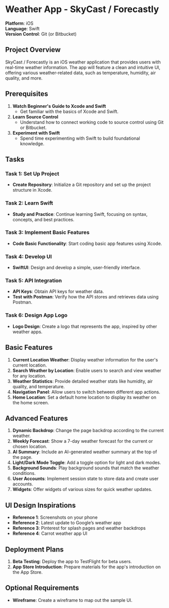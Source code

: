 # Weather App - SkyCast / Forecastly

**Platform**: iOS  
**Language**: Swift  
**Version Control**: Git (or Bitbucket)

## Project Overview

SkyCast / Forecastly is an iOS weather application that provides users with real-time weather information. The app will feature a clean and intuitive UI, offering various weather-related data, such as temperature, humidity, air quality, and more.

## Prerequisites

1. **Watch Beginner's Guide to Xcode and Swift**
   - Get familiar with the basics of Xcode and Swift.
2. **Learn Source Control**
   - Understand how to connect working code to source control using Git or Bitbucket.
3. **Experiment with Swift**
   - Spend time experimenting with Swift to build foundational knowledge.

## Tasks

### Task 1: Set Up Project
- **Create Repository**: Initialize a Git repository and set up the project structure in Xcode.
  
### Task 2: Learn Swift
- **Study and Practice**: Continue learning Swift, focusing on syntax, concepts, and best practices.

### Task 3: Implement Basic Features
- **Code Basic Functionality**: Start coding basic app features using Xcode.

### Task 4: Develop UI
- **SwiftUI**: Design and develop a simple, user-friendly interface.

### Task 5: API Integration
- **API Keys**: Obtain API keys for weather data.
- **Test with Postman**: Verify how the API stores and retrieves data using Postman.

### Task 6: Design App Logo
- **Logo Design**: Create a logo that represents the app, inspired by other weather apps.

## Basic Features

1. **Current Location Weather**: Display weather information for the user's current location.
2. **Search Weather by Location**: Enable users to search and view weather for any location.
3. **Weather Statistics**: Provide detailed weather stats like humidity, air quality, and temperature.
4. **Navigation Panel**: Allow users to switch between different app actions.
5. **Home Location**: Set a default home location to display its weather on the home screen.

## Advanced Features

1. **Dynamic Backdrop**: Change the page backdrop according to the current weather.
2. **Weekly Forecast**: Show a 7-day weather forecast for the current or chosen location.
3. **AI Summary**: Include an AI-generated weather summary at the top of the page.
4. **Light/Dark Mode Toggle**: Add a toggle option for light and dark modes.
5. **Background Sounds**: Play background sounds that match the weather conditions.
6. **User Accounts**: Implement session state to store data and create user accounts.
7. **Widgets**: Offer widgets of various sizes for quick weather updates.

## UI Design Inspirations

- **Reference 1**: Screenshots on your phone
- **Reference 2**: Latest update to Google’s weather app
- **Reference 3**: Pinterest for splash pages and weather backdrops
- **Reference 4**: Carrot weather app UI

## Deployment Plans

1. **Beta Testing**: Deploy the app to TestFlight for beta users.
2. **App Store Introduction**: Prepare materials for the app's introduction on the App Store.

## Optional Requirements

- **Wireframe**: Create a wireframe to map out the sample UI.
